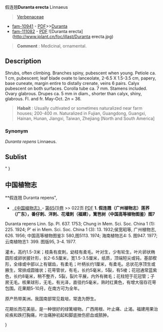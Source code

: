 假连翘**Duranta erecta** Linnaeus

> [Verbenaceae](http://www.iplant.cn/info/Verbenaceae?t=foc)
* [fam-10941](http://www.iplant.cn/foc/fam/10941) - [PDF](http://www.iplant.cn/foc/pdf/Verbenaceae.pdf)>>[Duranta](http://www.iplant.cn/info/Duranta?t=foc)
* [fam-111082](http://www.iplant.cn/foc/fam/111082) - [PDF](http://www.iplant.cn/foc/pdf/Duranta.pdf)
![Duranta erecta](http://www.iplant.cn/foc/illast/Duranta erecta.jpg)


> **Comment** : 
> Medicinal, ornamental.

## Description

Shrubs, often climbing. Branches spiny, pubescent when young. Petiole ca. 1 cm, pubescent; leaf blade ovate to lanceolate, 2-6.5 X 1.5-3.5 cm, papery, base cuneate, margin entire to distally crenate, veins 6 pairs. Calyx pubescent on both surfaces. Corolla tube ca. 7 mm. Stamens included. Ovary glabrous. Drupes ca. 5 mm in diam., shorter than calyx, shiny, glabrous. Fl. and fr. May-Oct. 2*n* = 36.


> **Habait** : 
> Usually cultivated or sometimes naturalized near farm houses; 200-400 m. Naturalized in Fujian, Guangdong, Guangxi, Hainan, Hunan, Jiangxi, Taiwan, Zhejiang [North and South America]

### Synonym
*Duranta repens* Linnaeus.


## Sublist
"
}
## 中国植物志



**假连翘 Duranta repens",


* [《中国植物志》](http://www.iplant.cn/frps)- [第65(1)卷](http://www.iplant.cn/frps/vol/65(1)) >> 022页 [PDF](http://www.iplant.cn/frps/pdf/65(1)/022a.pdf)
**1. 假连翘（广州植物志）莲荞（广东），番仔刺、洋刺、花墙刺（福建），篱笆树（中国高等植物图鉴）图7**

Duranta repens Linn. Sp. Pl. 637. 1753; Chung in Mem. Sci. Soc. China 1 (1): 225. 1924; P' ei in Mem. Sci. Soc. China 1 (3): 13. 1932;侯宽昭等, 广州植物志, 626. 1956; 中国高等植物图鉴3: 580,图5113. 1974; 海南植物志4: 5. 图947. 1977; 云南植物志1: 399. 图版95, 3-4. 1977.

灌木，高约1.5-3米；枝条有皮刺，幼枝有柔毛。叶对生，少有轮生，叶片卵状椭圆形或卵状披针形，长2-6.5厘米，宽1.5-3.5厘米，纸质，顶端短尖或钝，基部楔形，全缘或中部以上有锯齿，有柔毛；叶柄长约1厘米，有柔毛。总状花序顶生或腋生，常排成圆锥状；花萼管状，有毛，长约5毫米，5裂，有5棱；花冠通常蓝紫色，长约8毫米，稍不整齐，5裂，裂片平展，内外有微毛；花柱短于花冠管；子房无毛。核果球形，无毛，有光泽，直径约5毫米，熟时红黄色，有增大宿存花萼包围。花果期5-10月，在南方可为全年。

原产热带美洲。我国南部常见栽培，常逸为野生。

花期长而花美丽，是一种很好的绿篱植物。广西用根、叶止痛、止渴。福建用果治疟疾和跌打胸痛，叶治痛肿初起和脚底挫伤瘀血或脓肿。



}